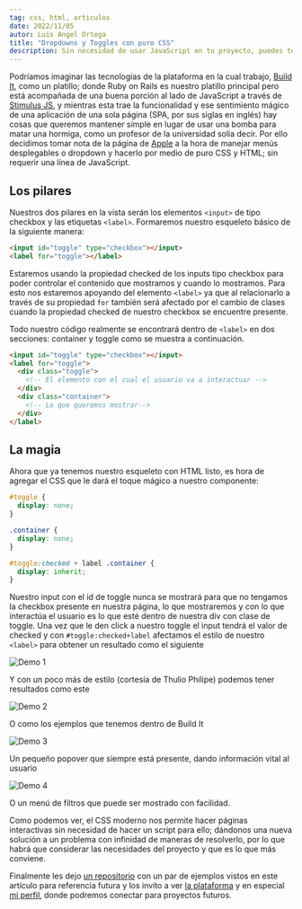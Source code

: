 ```yaml
---
tag: css, html, articulos
date: 2022/11/05
autor: Luis Angel Ortega
title: "Dropdowns y Toggles con puro CSS"
description: Sin necesidad de usar JavaScript en tu proyecto, puedes tener menus interactivos y estileros solamente con CSS
---
```


Podríamos imaginar las tecnologías de la plataforma en la cual trabajo, [Build It](https://www.joinbuildit.com/), como un platillo; donde Ruby on Rails es nuestro platillo principal pero está acompañada de una buena porción al lado de JavaScript a través de [Stimulus JS](https://stimulus.hotwired.dev/), y mientras esta trae la funcionalidad y ese sentimiento mágico de una aplicación de una sola página (SPA, por sus siglas en inglés) hay cosas que queremos mantener simple en lugar de usar una bomba para matar una hormiga, como un profesor de la universidad solía decir. Por ello decidimos tomar nota de la página de [Apple](https://apple.com/mx) a la hora de manejar menús desplegables o dropdown y hacerlo por medio de puro CSS y HTML; sin requerir una línea de JavaScript.

## Los pilares

Nuestros dos pilares en la vista serán los elementos `<input>` de tipo checkbox y las etiquetas `<label>`. Formaremos nuestro esqueleto básico de la siguiente manera:

```html
<input id="toggle" type="checkbox"></input>
<label for="toggle"></label>
```

Estaremos usando la propiedad checked de los inputs tipo checkbox para poder controlar el contenido que mostramos y cuando lo mostramos. Para esto nos estaremos apoyando del elemento `<label>` ya que al relacionarlo a través de su propiedad `for` también será afectado por el cambio de clases cuando la propiedad checked de nuestro checkbox se encuentre presente.

Todo nuestro código realmente se encontrará dentro de `<label>` en dos secciones: container y toggle como se muestra a continuación.

```html
<input id="toggle" type="checkbox"></input>
<label for="toggle">
  <div class="toggle">
    <!-- El elemento con el cual el usuario va a interactuar -->
  </div>
  <div class="container">
    <!-- Lo que queremos mostrar-->
  </div>
</label>
```

## La magia

Ahora que ya tenemos nuestro esqueleto con HTML listo, es hora de agregar el CSS que le dará el toque mágico a nuestro componente:

```css
#toggle {
  display: none;
}

.container {
  display: none;
}

#toggle:checked + label .container { 
  display: inherit; 
}
```

Nuestro input con el id de toggle nunca se mostrará para que no tengamos la checkbox presente en nuestra página, lo que mostraremos y con lo que interactúa el usuario es lo que esté dentro de nuestra div con clase de toggle. Una vez que le den click a nuestro toggle el input tendrá el valor de checked y con `#toggle:checked+label` afectamos el estilo de nuestro `<label>` para obtener un resultado como el siguiente

![Demo 1](https://dev-to-uploads.s3.amazonaws.com/uploads/articles/m369xjqlslttoxf46beb.gif)

Y con un poco más de estilo (cortesía de Thulio Philipe) podemos tener resultados como este

![Demo 2](https://dev-to-uploads.s3.amazonaws.com/uploads/articles/yxauc4zl7958lcauxon1.gif)

O como los ejemplos que tenemos dentro de Build It

![Demo 3](https://dev-to-uploads.s3.amazonaws.com/uploads/articles/bwke1yv9j4t1kkgopwnc.gif)

Un pequeño popover que siempre está presente, dando información vital al usuario

![Demo 4](https://dev-to-uploads.s3.amazonaws.com/uploads/articles/eglvsda9dq6v3wr3lqeo.gif)

O un menú de filtros que puede ser mostrado con facilidad.

Como podemos ver, el CSS moderno nos permite hacer páginas interactivas sin necesidad de hacer un script para ello; dándonos una nueva solución a un problema con infinidad de maneras de resolverlo, por lo que habrá que considerar las necesidades del proyecto y que es lo que más conviene.

Finalmente les dejo [un repositorio](https://github.com/LinkSake/toggle-dropdown-css) con un par de ejemplos vistos en este artículo para referencia futura y los invito a ver [la plataforma](https://www.joinbuildit.com/early_access/client) y en especial [mi perfil](https://www.joinbuildit.com/u/luis-ortega-160), donde podremos conectar para proyectos futuros.
